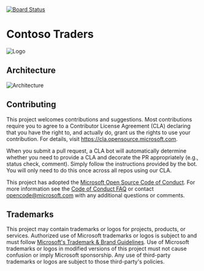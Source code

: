 [![Board Status](https://dev.azure.com/aiw-devops/288e10d2-315e-407a-b8f2-e62fe564bf29/f55a075c-7651-4e3b-a04b-5af086a8d6be/_apis/work/boardbadge/edf010b9-c7a2-46c3-9854-e8d3a1a16c34)](https://dev.azure.com/aiw-devops/288e10d2-315e-407a-b8f2-e62fe564bf29/_boards/board/t/f55a075c-7651-4e3b-a04b-5af086a8d6be/Microsoft.RequirementCategory)
# Contoso Traders

![Logo](./docs/images/logo-1280x640.png)

##  Architecture 

![Architecture](./docs/architecture/contoso-traders-enhancements.drawio.png)


## Contributing

This project welcomes contributions and suggestions.  Most contributions require you to agree to a
Contributor License Agreement (CLA) declaring that you have the right to, and actually do, grant us
the rights to use your contribution. For details, visit https://cla.opensource.microsoft.com.

When you submit a pull request, a CLA bot will automatically determine whether you need to provide
a CLA and decorate the PR appropriately (e.g., status check, comment). Simply follow the instructions
provided by the bot. You will only need to do this once across all repos using our CLA.

This project has adopted the [Microsoft Open Source Code of Conduct](https://opensource.microsoft.com/codeofconduct/).
For more information see the [Code of Conduct FAQ](https://opensource.microsoft.com/codeofconduct/faq/) or
contact [opencode@microsoft.com](mailto:opencode@microsoft.com) with any additional questions or comments.

## Trademarks

This project may contain trademarks or logos for projects, products, or services. Authorized use of Microsoft 
trademarks or logos is subject to and must follow 
[Microsoft's Trademark & Brand Guidelines](https://www.microsoft.com/en-us/legal/intellectualproperty/trademarks/usage/general).
Use of Microsoft trademarks or logos in modified versions of this project must not cause confusion or imply Microsoft sponsorship.
Any use of third-party trademarks or logos are subject to those third-party's policies.

